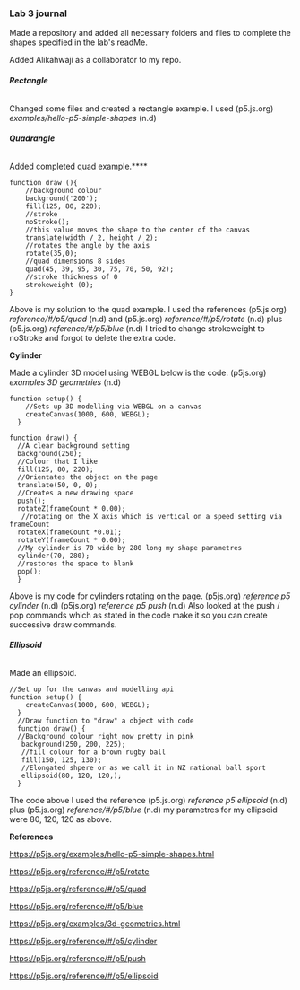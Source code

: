 ### Lab 3 journal

Made a repository and added all necessary folders and files to complete the shapes specified in the lab's readMe.

Added Alikahwaji as a collaborator to my repo.

###### **Rectangle**

Changed some files and created a rectangle example. I used (p5.js.org) *examples/hello-p5-simple-shapes* (n.d)

###### **Quadrangle**

Added completed quad example.****

```
function draw (){
    //background colour 
    background('200');
    fill(125, 80, 220);
    //stroke 
    noStroke();
    //this value moves the shape to the center of the canvas
    translate(width / 2, height / 2);
    //rotates the angle by the axis
    rotate(35,0);
    //quad dimensions 8 sides
    quad(45, 39, 95, 30, 75, 70, 50, 92);
    //stroke thickness of 0
    strokeweight (0);   
}
```

Above is my solution to the quad example. I used the references (p5.js.org) *reference/#/p5/quad* (n.d) and (p5.js.org) *reference/#/p5/rotate* (n.d) plus (p5.js.org) *reference/#/p5/blue* (n.d) I tried to change strokeweight to noStroke and forgot to delete the extra code.

**Cylinder**

Made a cylinder 3D model using WEBGL below is the code. (p5js.org) *examples 3D geometries* (n.d)  

```
function setup() {
    //Sets up 3D modelling via WEBGL on a canvas
    createCanvas(1000, 600, WEBGL);
  }
```

```
function draw() {
  //A clear background setting
  background(250);
  //Colour that I like
  fill(125, 80, 220);
  //Orientates the object on the page
  translate(50, 0, 0);
  //Creates a new drawing space
  push();
  rotateZ(frameCount * 0.00);
   //rotating on the X axis which is vertical on a speed setting via frameCount
  rotateX(frameCount *0.01);
  rotateY(frameCount * 0.00);
  //My cylinder is 70 wide by 280 long my shape parametres
  cylinder(70, 280);
  //restores the space to blank
  pop();
  }
```

Above is my code for cylinders rotating  on the page. (p5js.org) *reference p5 cylinder* (n.d) (p5js.org) *reference p5 push* (n.d) Also looked at the push / pop commands which as stated in the code make it so you can create successive draw commands.

###### **Ellipsoid**

Made an ellipsoid.

```
//Set up for the canvas and modelling api
function setup() {
    createCanvas(1000, 600, WEBGL);
  }
  //Draw function to "draw" a object with code
  function draw() {
  //Background colour right now pretty in pink
   background(250, 200, 225);
   //fill colour for a brown rugby ball
   fill(150, 125, 130);  
   //Elongated shpere or as we call it in NZ national ball sport
   ellipsoid(80, 120, 120,);
  }
```

The code above I used the reference (p5.js.org) *reference p5 ellipsoid* (n.d) plus (p5.js.org) *reference/#/p5/blue* (n.d) my parametres for my ellipsoid were 80, 120, 120 as above.

**References** 

https://p5js.org/examples/hello-p5-simple-shapes.html

https://p5js.org/reference/#/p5/rotate

https://p5js.org/reference/#/p5/quad

https://p5js.org/reference/#/p5/blue

https://p5js.org/examples/3d-geometries.html

https://p5js.org/reference/#/p5/cylinder

https://p5js.org/reference/#/p5/push

https://p5js.org/reference/#/p5/ellipsoid